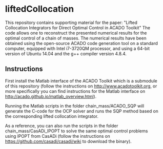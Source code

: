 # liftedCollocation

This repository contains supporting material for the paper: "Lifted Collocation Integrators for Direct Optimal Control in ACADO Toolkit"
The code allows one to reconstruct the presented numerical results for the optimal control of a chain of masses. The numerical results have been obtained using the open-source ACADO code generation tool on a standard computer, equipped with Intel i7-3720QM processor, and using a 64-bit version of Ubuntu 14.04 and the g++ compiler version 4.8.4.

## Instructions

First install the Matlab interface of the ACADO Toolkit which is a submodule of this repository (follow the instructions on http://www.acadotoolkit.org, or more specifically you can find instructions for the Matlab interface on http://acado.github.io/matlab_overview.html).

Running the Matlab scripts in the folder chain_mass/ACADO_SQP will generate the C-code for the OCP solver and runs the SQP method based on the corresponding lifted collocation integrator.

As a reference, you can also run the scripts in the folder chain_mass/CasADi_IPOPT to solve the same optimal control problems using IPOPT from CasADi (follow the instructions on https://github.com/casadi/casadi/wiki to download the binary).
